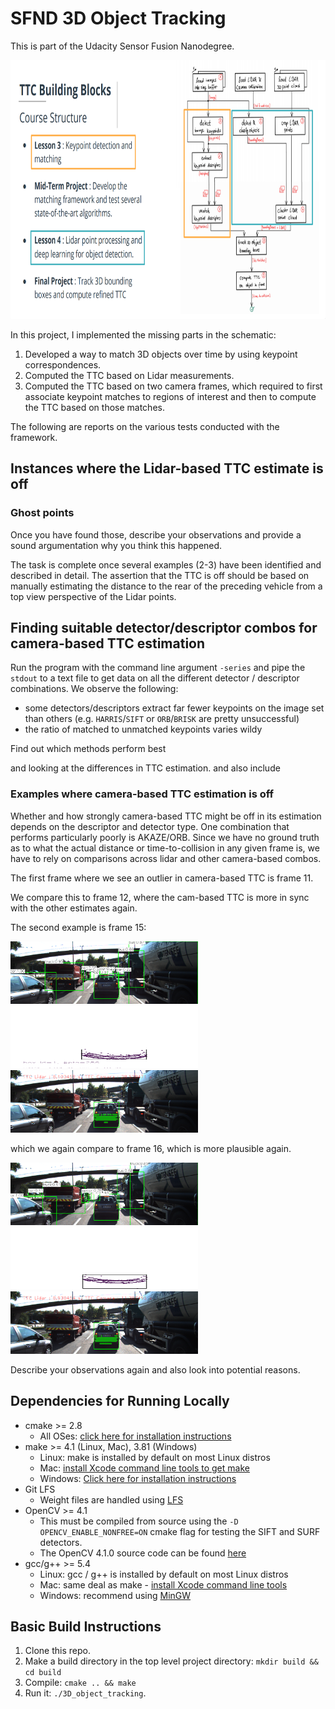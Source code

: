 # SFND 3D Object Tracking

This is part of the Udacity Sensor Fusion Nanodegree.

<img src="images/course_code_structure.png" width="779" height="414" />

In this project, I implemented the missing parts in the schematic:

1. Developed a way to match 3D objects over time by using keypoint correspondences. 
2. Computed the TTC based on Lidar measurements. 
3. Computed the TTC based on two camera frames, which required to first associate keypoint matches to regions of interest and then to compute the TTC based on those matches.

The following are reports on the various tests conducted with the framework. 

## Instances where the Lidar-based TTC estimate is off

### Ghost points

Once you have found those, describe your observations and provide a sound argumentation why you think this happened.

The task is complete once several examples (2-3) have been identified and described in detail. The assertion that the TTC is off should be based on manually estimating the distance to the rear of the preceding vehicle from a top view perspective of the Lidar points.

## Finding suitable detector/descriptor combos for camera-based TTC estimation

Run the program with the command line argument `-series` and pipe the `stdout` to a text file to get data on all the different detector / descriptor combinations. We observe the following:

* some detectors/descriptors extract far fewer keypoints on the image set than others (e.g. `HARRIS`/`SIFT` or `ORB`/`BRISK` are pretty unsuccessful)
* the ratio of matched to unmatched keypoints varies wildy  

Find out which methods perform best


 and looking at the differences in TTC estimation.  and also include 
 
### Examples where camera-based TTC estimation is off

Whether and how strongly camera-based TTC might be off in its estimation depends on the descriptor and detector type. One combination that performs
particularly poorly is AKAZE/ORB. Since we have no ground truth as to what the actual distance or time-to-collision in any given frame is, we have
to rely on comparisons across lidar and other camera-based combos. 

The first frame where we see an outlier in camera-based TTC is frame 11.

We compare this to frame 12, where the cam-based TTC is more in sync with the other estimates again.




The second example is frame 15: 

<img src="images/AKAZE_ORB_Camera_off/AKAZE_ORB_Camera_off/Object classification_screenshot_frame_15.png" width="300" height="100" />
<img src="images/AKAZE_ORB_Camera_off/AKAZE_ORB_Camera_off/3D Objects_screenshot_frame_15.png" width="300" height="100" />
<img src="images/AKAZE_ORB_Camera_off/AKAZE_ORB_Camera_off/Final Results_TTC_screenshot_frame_15.png" width="300" height="100" />

which we again compare to frame 16, which is more plausible again.

<img src="images/AKAZE_ORB_Camera_off/AKAZE_ORB_Camera_off/Object classification_screenshot_frame_16.png" width="300" height="100" />
<img src="images/AKAZE_ORB_Camera_off/AKAZE_ORB_Camera_off/3D Objects_screenshot_frame_16.png" width="300" height="100" />
<img src="images/AKAZE_ORB_Camera_off/AKAZE_ORB_Camera_off/Final Results_TTC_screenshot_frame_16.png" width="300" height="100" />



Describe your observations again and also look into potential reasons.





## Dependencies for Running Locally
* cmake >= 2.8
  * All OSes: [click here for installation instructions](https://cmake.org/install/)
* make >= 4.1 (Linux, Mac), 3.81 (Windows)
  * Linux: make is installed by default on most Linux distros
  * Mac: [install Xcode command line tools to get make](https://developer.apple.com/xcode/features/)
  * Windows: [Click here for installation instructions](http://gnuwin32.sourceforge.net/packages/make.htm)
* Git LFS
  * Weight files are handled using [LFS](https://git-lfs.github.com/)
* OpenCV >= 4.1
  * This must be compiled from source using the `-D OPENCV_ENABLE_NONFREE=ON` cmake flag for testing the SIFT and SURF detectors.
  * The OpenCV 4.1.0 source code can be found [here](https://github.com/opencv/opencv/tree/4.1.0)
* gcc/g++ >= 5.4
  * Linux: gcc / g++ is installed by default on most Linux distros
  * Mac: same deal as make - [install Xcode command line tools](https://developer.apple.com/xcode/features/)
  * Windows: recommend using [MinGW](http://www.mingw.org/)

## Basic Build Instructions

1. Clone this repo.
2. Make a build directory in the top level project directory: `mkdir build && cd build`
3. Compile: `cmake .. && make`
4. Run it: `./3D_object_tracking`.
